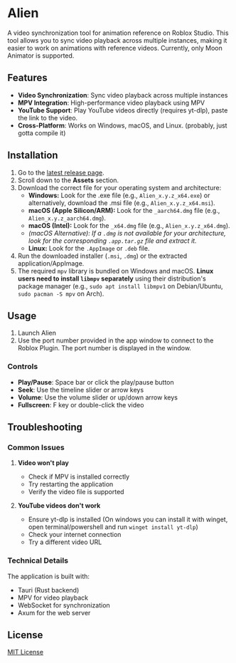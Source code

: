 # Alien

A video synchronization tool for animation reference on Roblox Studio. This tool allows you to sync video playback across multiple instances, making it easier to work on animations with reference videos. Currently, only Moon Animator is supported.

## Features

- **Video Synchronization**: Sync video playback across multiple instances
- **MPV Integration**: High-performance video playback using MPV
- **YouTube Support**: Play YouTube videos directly (requires yt-dlp), paste the link to the video.
- **Cross-Platform**: Works on Windows, macOS, and Linux. (probably, just gotta compile it)

## Installation

1.  Go to the [latest release page](https://github.com/Cautioned/Alien/releases/latest).
2.  Scroll down to the **Assets** section.
3.  Download the correct file for your operating system and architecture:
    *   **Windows:** Look for the .exe file (e.g., `Alien_x.y.z_x64.exe`) or alternatively, download the .msi file (e.g., `Alien_x.y.z_x64.msi`).
    *   **macOS (Apple Silicon/ARM):** Look for the `_aarch64.dmg` file (e.g., `Alien_x.y.z_aarch64.dmg`).
    *   **macOS (Intel):** Look for the `_x64.dmg` file (e.g., `Alien_x.y.z_x64.dmg`).
    *   _(macOS Alternative): If a `.dmg` is not available for your architecture, look for the corresponding `.app.tar.gz` file and extract it._
    *   **Linux:** Look for the `.AppImage` or `.deb` file.
4.  Run the downloaded installer (`.msi`, `.dmg`) or the extracted application/AppImage.
5.  The required `mpv` library is bundled on Windows and macOS. **Linux users need to install `libmpv` separately** using their distribution's package manager (e.g., `sudo apt install libmpv1` on Debian/Ubuntu, `sudo pacman -S mpv` on Arch).

## Usage

1. Launch Alien
2. Use the port number provided in the app window to connect to the Roblox Plugin. The port number is displayed in the window.

### Controls

- **Play/Pause**: Space bar or click the play/pause button
- **Seek**: Use the timeline slider or arrow keys
- **Volume**: Use the volume slider or up/down arrow keys
- **Fullscreen**: F key or double-click the video

## Troubleshooting

### Common Issues

1. **Video won't play**
   - Check if MPV is installed correctly
   - Try restarting the application
   - Verify the video file is supported

2. **YouTube videos don't work**
   - Ensure yt-dlp is installed (On windows you can install it with winget, open terminal/powershell and run `winget install yt-dlp`)
   - Check your internet connection
   - Try a different video URL

### Technical Details

The application is built with:
- Tauri (Rust backend)
- MPV for video playback
- WebSocket for synchronization
- Axum for the web server

## License

[MIT License](LICENSE)
